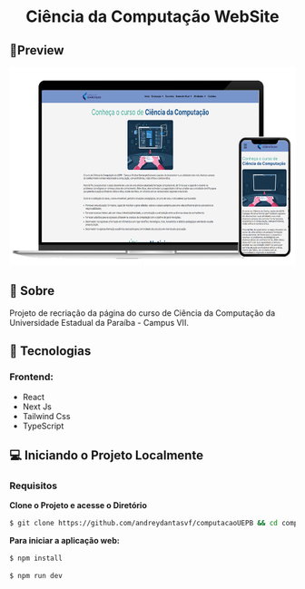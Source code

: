 <h1 align="center">Ciência da Computação WebSite</h1>

## 🔖Preview
<div align="center">
	<img alt="Layout" src="./.github/demo.png" width="600px" height="350px">
</div>
  
## 📜 Sobre
Projeto de recriação da página do curso de Ciência da Computação da Universidade Estadual da Paraíba - Campus VII.

## 🚀 Tecnologias
### Frontend:
- React
- Next Js
- Tailwind Css
- TypeScript

## 💻 Iniciando o Projeto Localmente

### Requisitos

**Clone o Projeto e acesse o Diretório**

```bash
$ git clone https://github.com/andreydantasvf/computacaoUEPB && cd computacaoUEPB
```

**Para iniciar a aplicação web:**
```bash
$ npm install
```
```bash
$ npm run dev
```
